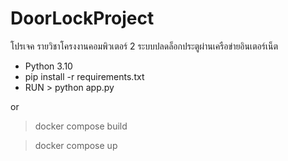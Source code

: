 # DoorLockProject
โปรเจค รายวิชาโครงงานคอมพิวเตอร์ 2 ระบบปลดล็อกประตูผ่านเครือข่ายอินเตอร์เน็ต

- Python 3.10
- pip install -r requirements.txt
- RUN > python app.py

or

> docker compose build

> docker compose up  